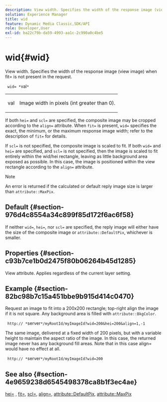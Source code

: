 ```yaml
---
description: View width. Specifies the width of the response image (view image) when fit= is not present in the request.
solution: Experience Manager
title: wid
feature: Dynamic Media Classic,SDK/API
role: Developer,User
exl-id: ba22c79b-da59-4993-aa1c-2c990a0c4be5
---
```

# wid{#wid}

View width. Specifies the width of the response image (view image) when fit= is not present in the request.

 ` wid= *`val`*`

<table id="simpletable_E217453246F5441C896C1F69EA4D4218"> 
 <tr class="strow"> 
  <td class="stentry"> <p> <span class="varname"> val </span> </p> </td> 
  <td class="stentry"> <p>Image width in pixels (int greater than 0). </p> </td> 
 </tr> 
</table>

If both `hei=` and `scl=` are specified, the composite image may be cropped according to the `align=` attribute. When `fit=` is present, `wid=` specifies the exact, the minimum, or the maximum response image width; refer to the description of `fit=` for details.

If `scl=` is not specified, the composite image is scaled to fit. If both `wid=` and `hei=` are specified, and `scl=` is not specified, then the image is scaled to fit entirely within the wid/hei rectangle, leaving as little background area exposed as possible. In this case, the image is positioned within the view rectangle according to the `align=` attribute.

>[!NOTE]
>
>An error is returned if the calculated or default reply image size is larger than `attribute::MaxPix`.

## Default {#section-976d4c8554a34c899f85d172f6ac6f58}

If neither `wid=`, `hei=`, nor `scl=` are specified, the reply image will either have the size of the composite image or `attribute::DefaultPix`, whichever is smaller.

## Properties {#section-c93b7ce1b0d2475f80b06264b45d1285}

View attribute. Applies regardless of the current layer setting.

## Example {#section-82bc98b7c15a451bbe9b915d414c0470}

Request an image to fit into a 200x200 rectangle; top-right align the image if it is not square. Any background area is filled with `attribute::BkgColor`.

` http:// *`server`*/myRootId/myImageId?wid=200&hei=200&align=1,-1`

The same image, delivered at a fixed width of 200 pixels, but with a variable height to maintain the aspect ratio of the image. In this case, the returned image never has any background fill areas. Note that in this case align= would have no effect at all.

` http:// *`server`*/myRootId/myImageId?wid=200`

## See also {#section-4e9659238d6545498378ca8b1f3ec4ae}

[hei=](../../../../../is-api/http-ref/image-serving-api-ref/c-http-protocol-reference/c-command-reference/r-is-http-hei.md#reference-6d6f556ccc0e4b98a815e8a5c1944a96) , [fit=](../../../../../is-api/http-ref/image-serving-api-ref/c-http-protocol-reference/c-command-reference/r-fit.md#reference-f11bff6d93d143d6b135de3a923bc989), [scl=](../../../../../is-api/http-ref/image-serving-api-ref/c-http-protocol-reference/c-command-reference/r-scl.md#reference-b2a74e493d0d407e98fe350551ba3fcc), [align=](../../../../../is-api/http-ref/image-serving-api-ref/c-http-protocol-reference/c-command-reference/r-align.md#reference-b7d6b87c75124d78884f916dd6544bc7), [attribute::DefaultPix](../../../../../is-api/image-catalog/image-serving-api-ref/c-image-catalog-reference/c-attributes-reference/r-defaultpix.md#reference-996b2c22b30f4fd9b970c84063306df1), [attribute::MaxPix](../../../../../is-api/image-catalog/image-serving-api-ref/c-image-catalog-reference/c-attributes-reference/r-maxpix.md#reference-e167d396ac794079ba8b5e6eb16eeda5)
